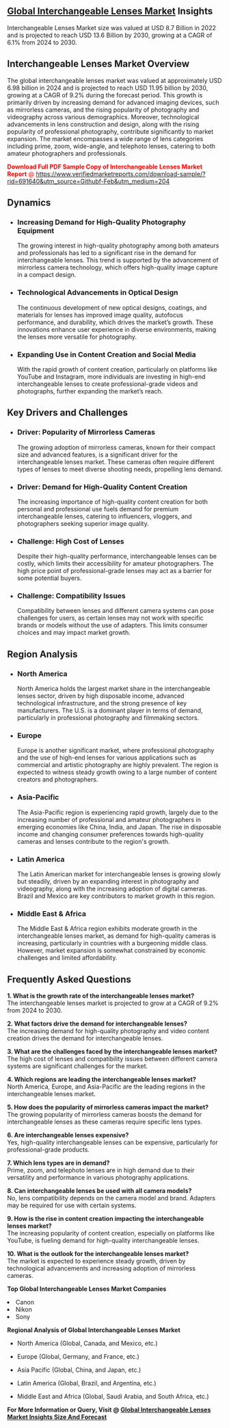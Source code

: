 <h2><a href="https://www.verifiedmarketreports.com/download-sample/?rid=691640&amp;utm_source=Githubf&amp;utm_medium=204" target="_blank">Global Interchangeable Lenses Market</a> Insights</h2><p>Interchangeable Lenses Market size was valued at USD 8.7 Billion in 2022 and is projected to reach USD 13.6 Billion by 2030, growing at a CAGR of 6.1% from 2024 to 2030.</p><p><h2>Interchangeable Lenses Market Overview</h2> <p>The global interchangeable lenses market was valued at approximately USD 6.98 billion in 2024 and is projected to reach USD 11.95 billion by 2030, growing at a CAGR of 9.2% during the forecast period. This growth is primarily driven by increasing demand for advanced imaging devices, such as mirrorless cameras, and the rising popularity of photography and videography across various demographics. Moreover, technological advancements in lens construction and design, along with the rising popularity of professional photography, contribute significantly to market expansion. The market encompasses a wide range of lens categories including prime, zoom, wide-angle, and telephoto lenses, catering to both amateur photographers and professionals. <p><span class=""><span style="color: #ff0000;"><strong>Download Full PDF Sample Copy of Interchangeable Lenses Market Report</strong> @ </span><a href="https://www.verifiedmarketreports.com/download-sample/?rid=691640&amp;utm_source=Githubf-Feb&amp;utm_medium=204" target="_blank">https://www.verifiedmarketreports.com/download-sample/?rid=691640&amp;utm_source=Githubf-Feb&amp;utm_medium=204</a></span></p></p> <h2>Dynamics</h2> <ul> <li><h3>Increasing Demand for High-Quality Photography Equipment</h3> The growing interest in high-quality photography among both amateurs and professionals has led to a significant rise in the demand for interchangeable lenses. This trend is supported by the advancement of mirrorless camera technology, which offers high-quality image capture in a compact design. </li> <li><h3>Technological Advancements in Optical Design</h3> The continuous development of new optical designs, coatings, and materials for lenses has improved image quality, autofocus performance, and durability, which drives the market’s growth. These innovations enhance user experience in diverse environments, making the lenses more versatile for photography. </li> <li><h3>Expanding Use in Content Creation and Social Media</h3> With the rapid growth of content creation, particularly on platforms like YouTube and Instagram, more individuals are investing in high-end interchangeable lenses to create professional-grade videos and photographs, further expanding the market’s reach. </li> </ul> <h2>Key Drivers and Challenges</h2> <ul> <li><h3>Driver: Popularity of Mirrorless Cameras</h3> The growing adoption of mirrorless cameras, known for their compact size and advanced features, is a significant driver for the interchangeable lenses market. These cameras often require different types of lenses to meet diverse shooting needs, propelling lens demand. </li> <li><h3>Driver: Demand for High-Quality Content Creation</h3> The increasing importance of high-quality content creation for both personal and professional use fuels demand for premium interchangeable lenses, catering to influencers, vloggers, and photographers seeking superior image quality. </li> <li><h3>Challenge: High Cost of Lenses</h3> Despite their high-quality performance, interchangeable lenses can be costly, which limits their accessibility for amateur photographers. The high price point of professional-grade lenses may act as a barrier for some potential buyers. </li> <li><h3>Challenge: Compatibility Issues</h3> Compatibility between lenses and different camera systems can pose challenges for users, as certain lenses may not work with specific brands or models without the use of adapters. This limits consumer choices and may impact market growth. </li> </ul> <h2>Region Analysis</h2> <ul> <li><h3>North America</h3> North America holds the largest market share in the interchangeable lenses sector, driven by high disposable income, advanced technological infrastructure, and the strong presence of key manufacturers. The U.S. is a dominant player in terms of demand, particularly in professional photography and filmmaking sectors. </li> <li><h3>Europe</h3> Europe is another significant market, where professional photography and the use of high-end lenses for various applications such as commercial and artistic photography are highly prevalent. The region is expected to witness steady growth owing to a large number of content creators and photographers. </li> <li><h3>Asia-Pacific</h3> The Asia-Pacific region is experiencing rapid growth, largely due to the increasing number of professional and amateur photographers in emerging economies like China, India, and Japan. The rise in disposable income and changing consumer preferences towards high-quality cameras and lenses contribute to the region's growth. </li> <li><h3>Latin America</h3> The Latin American market for interchangeable lenses is growing slowly but steadily, driven by an expanding interest in photography and videography, along with the increasing adoption of digital cameras. Brazil and Mexico are key contributors to market growth in this region. </li> <li><h3>Middle East & Africa</h3> The Middle East & Africa region exhibits moderate growth in the interchangeable lenses market, as demand for high-quality cameras is increasing, particularly in countries with a burgeoning middle class. However, market expansion is somewhat constrained by economic challenges and limited affordability. </li> </ul> <h2>Frequently Asked Questions</h2> <p><strong>1. What is the growth rate of the interchangeable lenses market?</strong><br> The interchangeable lenses market is projected to grow at a CAGR of 9.2% from 2024 to 2030.</p> <p><strong>2. What factors drive the demand for interchangeable lenses?</strong><br> The increasing demand for high-quality photography and video content creation drives the demand for interchangeable lenses.</p> <p><strong>3. What are the challenges faced by the interchangeable lenses market?</strong><br> The high cost of lenses and compatibility issues between different camera systems are significant challenges for the market.</p> <p><strong>4. Which regions are leading the interchangeable lenses market?</strong><br> North America, Europe, and Asia-Pacific are the leading regions in the interchangeable lenses market.</p> <p><strong>5. How does the popularity of mirrorless cameras impact the market?</strong><br> The growing popularity of mirrorless cameras boosts the demand for interchangeable lenses as these cameras require specific lens types.</p> <p><strong>6. Are interchangeable lenses expensive?</strong><br> Yes, high-quality interchangeable lenses can be expensive, particularly for professional-grade products.</p> <p><strong>7. Which lens types are in demand?</strong><br> Prime, zoom, and telephoto lenses are in high demand due to their versatility and performance in various photography applications.</p> <p><strong>8. Can interchangeable lenses be used with all camera models?</strong><br> No, lens compatibility depends on the camera model and brand. Adapters may be required for use with certain systems.</p> <p><strong>9. How is the rise in content creation impacting the interchangeable lenses market?</strong><br> The increasing popularity of content creation, especially on platforms like YouTube, is fueling demand for high-quality interchangeable lenses.</p> <p><strong>10. What is the outlook for the interchangeable lenses market?</strong><br> The market is expected to experience steady growth, driven by technological advancements and increasing adoption of mirrorless cameras.</p> </p><p><strong>Top Global Interchangeable Lenses Market Companies</strong></p><div data-test-id=""><p><li>Canon</li><li> Nikon</li><li> Sony</li></p><div><strong>Regional Analysis of&nbsp;Global Interchangeable Lenses Market</strong></div><ul><li dir="ltr"><p dir="ltr">North America&nbsp;(Global, Canada, and Mexico, etc.)</p></li><li dir="ltr"><p dir="ltr">Europe (Global, Germany, and France, etc.)</p></li><li dir="ltr"><p dir="ltr">Asia Pacific&nbsp;(Global, China, and Japan, etc.)</p></li><li dir="ltr"><p dir="ltr">Latin America&nbsp;(Global, Brazil, and Argentina, etc.)</p></li><li dir="ltr">Middle East and Africa&nbsp;(Global, Saudi Arabia, and South Africa, etc.)</li></ul><p><strong>For More Information or Query, Visit @&nbsp;</strong><strong><a href="https://www.verifiedmarketreports.com/product/interchangeable-lenses-market/?utm_source=Githubf&amp;utm_medium=204" target="_blank">Global Interchangeable Lenses Market Insights Size And Forecast</a></strong></p></div>
